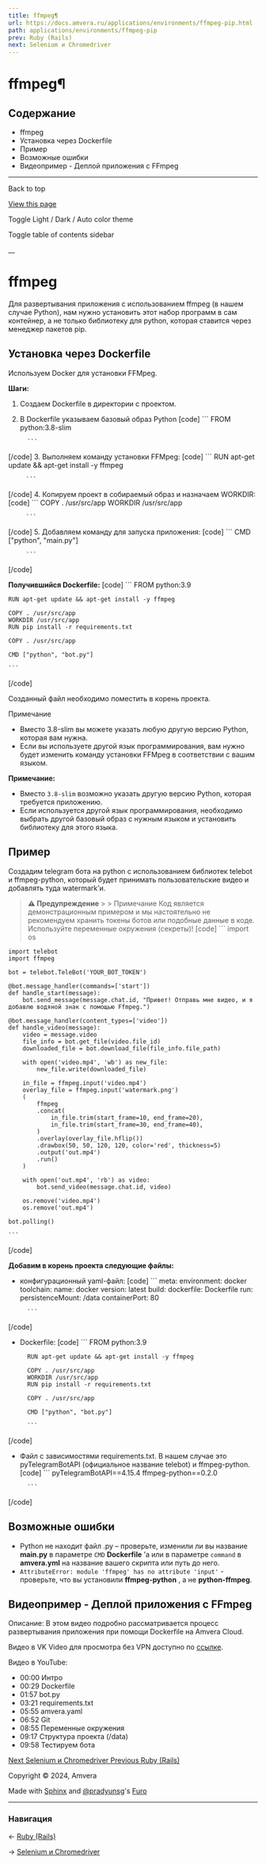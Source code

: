 ```yaml
---
title: ffmpeg¶
url: https://docs.amvera.ru/applications/environments/ffmpeg-pip.html
path: applications/environments/ffmpeg-pip
prev: Ruby (Rails)
next: Selenium и Chromedriver
---
```


# ffmpeg¶

## Содержание

- ffmpeg
- Установка через Dockerfile
- Пример
- Возможные ошибки
- Видеопример - Деплой приложения с FFmpeg

---

Back to top

[ View this page ](<../../_sources/applications/environments/ffmpeg-pip.md.txt> "View this page")

Toggle Light / Dark / Auto color theme

Toggle table of contents sidebar

__

# ffmpeg

Для развертывания приложения с использованием ffmpeg (в нашем случае Python), нам нужно установить этот набор программ в сам контейнер, а не только библиотеку для python, которая ставится через менеджер пакетов pip.

## Установка через Dockerfile

Используем Docker для установки FFMpeg.

**Шаги:**
1. Создаем Dockerfile в директории с проектом.
2. В Dockerfile указываем базовый образ Python
[code] ```
         FROM python:3.8-slim
         
         ```
         
[/code]
3. Выполняем команду установки FFMpeg:
[code] ```
         RUN apt-get update && apt-get install -y ffmpeg
         
         ```
         
[/code]
4. Копируем проект в собираемый образ и назначаем WORKDIR:
[code] ```
         COPY . /usr/src/app
         WORKDIR /usr/src/app
         
         ```
         
[/code]
5. Добавляем команду для запуска приложения:
[code] ```
         CMD ["python", "main.py"]
         
         ```
         
[/code]

**Получившийся Dockerfile:**
[code] 
    ```
    FROM python:3.9
    
    RUN apt-get update && apt-get install -y ffmpeg
    
    COPY . /usr/src/app
    WORKDIR /usr/src/app
    RUN pip install -r requirements.txt
    
    COPY . /usr/src/app
    
    CMD ["python", "bot.py"]
    
    ```
    
[/code]

Созданный файл необходимо поместить в корень проекта.

Примечание
* Вместо 3.8-slim вы можете указать любую другую версию Python, которая вам нужна.
* Если вы используете другой язык программирования, вам нужно будет изменить команду установки FFMpeg в соответствии с вашим языком.

**Примечание:**
* Вместо ``3.8-slim`` возможно указать другую версию Python, которая требуется приложению.
* Если используется другой язык программирования, необходимо выбрать другой базовый образ с нужным языком и установить библиотеку для этого языка.

## Пример

Создадим telegram бота на python с использованием библиотек telebot и ffmpeg-python, который будет принимать пользовательские видео и добавлять туда watermark’и.

> **⚠️ Предупреждение** > > Примечание Код является демонстрационным примером и мы настоятельно не рекомендуем хранить токены ботов или подобные данные в коде. Используйте переменные окружения (секреты)! 
[code] 
    ```
    import os
    
    import telebot
    import ffmpeg
    
    bot = telebot.TeleBot('YOUR_BOT_TOKEN')
    
    @bot.message_handler(commands=['start'])
    def handle_start(message):
        bot.send_message(message.chat.id, "Привет! Отправь мне видео, и я добавлю водяной знак с помощью Ffmpeg.")
    
    @bot.message_handler(content_types=['video'])
    def handle_video(message):
        video = message.video
        file_info = bot.get_file(video.file_id)
        downloaded_file = bot.download_file(file_info.file_path)
    
        with open('video.mp4', 'wb') as new_file:
            new_file.write(downloaded_file)
    
        in_file = ffmpeg.input('video.mp4')
        overlay_file = ffmpeg.input('watermark.png')
        (
            ffmpeg
            .concat(
                in_file.trim(start_frame=10, end_frame=20),
                in_file.trim(start_frame=30, end_frame=40),
            )
            .overlay(overlay_file.hflip())
            .drawbox(50, 50, 120, 120, color='red', thickness=5)
            .output('out.mp4')
            .run()
        )
    
        with open('out.mp4', 'rb') as video:
            bot.send_video(message.chat.id, video)
    
        os.remove('video.mp4')
        os.remove('out.mp4')  
    
    bot.polling()
    
    ```
    
[/code]

**Добавим в корень проекта следующие файлы:**
* конфигурационный yaml-файл:
[code] ```
        meta:
          environment: docker
          toolchain:
            name: docker
            version: latest
        build:
          dockerfile: Dockerfile
        run:
          persistenceMount: /data
          containerPort: 80
        
        ```
        
[/code]
* Dockerfile:
[code] ```
        FROM python:3.9
        
        RUN apt-get update && apt-get install -y ffmpeg
        
        COPY . /usr/src/app
        WORKDIR /usr/src/app
        RUN pip install -r requirements.txt
        
        COPY . /usr/src/app
        
        CMD ["python", "bot.py"]
        
        ```
        
[/code]
* Файл с зависимостями requirements.txt. В нашем случае это pyTelegramBotAPI (официальное название telebot) и ffmpeg-python.
[code] ```
        pyTelegramBotAPI==4.15.4
        ffmpeg-python==0.2.0
        
        ```
        
[/code]

## Возможные ошибки
* Python не находит файл .py – проверьте, изменили ли вы название **main.py** в параметре ``CMD`` **Dockerfile** ’а или в параметре ``command`` в **amvera.yml** на название вашего скрипта или путь до него.
* ``AttributeError: module 'ffmpeg' has no attribute 'input'`` \- проверьте, что вы установили **ffmpeg-python** , а не **python-ffmpeg**.

## Видеопример - Деплой приложения с FFmpeg

Описание: В этом видео подробно рассматривается процесс развертывания приложения при помощи Dockerfile на Amvera Cloud.

Видео в VK Video для просмотра без VPN доступно по [ссылке](<https://vkvideo.ru/video-167699755_456239040>).

Видео в YouTube:
* 00:00 Интро
* 00:29 Dockerfile
* 01:57 bot.py
* 03:21 requirements.txt
* 05:55 amvera.yaml
* 06:52 Git
* 08:55 Переменные окружения
* 09:17 Структура проекта (/data)
* 09:58 Тестируем бота

[ Next Selenium и Chromedriver ](<selenium-chromedriver.html>) [ Previous Ruby (Rails) ](<ruby-bundle.html>)

Copyright © 2024, Amvera 

Made with [Sphinx](<https://www.sphinx-doc.org/>) and [@pradyunsg](<https://pradyunsg.me>)'s [Furo](<https://github.com/pradyunsg/furo>)


---

### Навигация

← [Ruby (Rails)](https://docs.amvera.ru/ruby-bundle.html)

→ [Selenium и Chromedriver](https://docs.amvera.ru/selenium-chromedriver.html)
